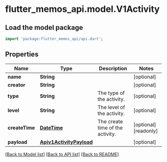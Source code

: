 # flutter_memos_api.model.V1Activity

## Load the model package
```dart
import 'package:flutter_memos_api/api.dart';
```

## Properties
Name | Type | Description | Notes
------------ | ------------- | ------------- | -------------
**name** | **String** |  | [optional] 
**creator** | **String** |  | [optional] 
**type** | **String** | The type of the activity. | [optional] 
**level** | **String** | The level of the activity. | [optional] 
**createTime** | [**DateTime**](DateTime.md) | The create time of the activity. | [optional] [readonly] 
**payload** | [**Apiv1ActivityPayload**](Apiv1ActivityPayload.md) |  | [optional] 

[[Back to Model list]](../README.md#documentation-for-models) [[Back to API list]](../README.md#documentation-for-api-endpoints) [[Back to README]](../README.md)


